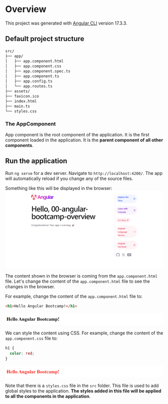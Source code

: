 # Overview

This project was generated with [Angular CLI](https://github.com/angular/angular-cli) version 17.3.3.

## Default project structure

```
src/
├── app/
│   ├── app.component.html
│   ├── app.component.css
│   ├── app.component.spec.ts
│   ├── app.component.ts
│   ├── app.config.ts
│   └── app.routes.ts
├── assets/
├── favicon.ico
├── index.html
├── main.ts
└── styles.css
```

### The AppComponent

App component is the root component of the application. It is the first component loaded in the application. It is the **parent component of all other components**.

## Run the application

Run `ng serve` for a dev server. Navigate to `http://localhost:4200/`. The app will automatically reload if you change any of the source files.

Something like this will be displayed in the browser:
![default-app](src/assets/00-angular-bootcamp-overview/00-default-app-overview.png)

The content shown in the browser is coming from the `app.component.html` file. Let's change the content of the `app.component.html` file to see the changes in the browser.

For example, change the content of the `app.component.html` file to:

```html
<h1>Hello Angular Bootcamp!</h1>
```

![hello-angular-bootcamp](src/assets/00-angular-bootcamp-overview/00-hello-angular-bootcamp.png)

We can style the content using CSS.
For example, change the content of the `app.component.css` file to:

```css
h1 {
  color: red;
}
```

![hello-angular-bootcamp](src/assets/00-angular-bootcamp-overview/00-hello-angular-bootcamp-red.png)

Note that there is a `styles.css` file in the `src` folder. This file is used to add global styles to the application. **The styles added in this file will be applied to all the components in the application**.
